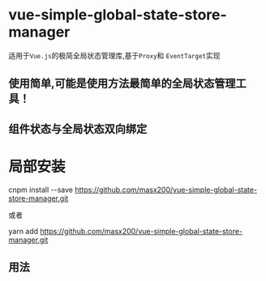 # vue-simple-global-state-store-manager

适用于`Vue.js`的极简全局状态管理库,基于`Proxy`和 `EventTarget`实现

## 使用简单,可能是使用方法最简单的全局状态管理工具！


## 组件状态与全局状态双向绑定



# 局部安装

cnpm install  --save https://github.com/masx200/vue-simple-global-state-store-manager.git

或者

yarn add https://github.com/masx200/vue-simple-global-state-store-manager.git

## 用法
